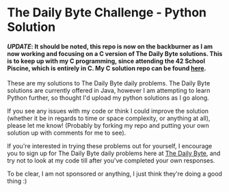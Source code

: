 <h1>The Daily Byte Challenge - Python Solution</h1>

<h4><i>UPDATE</i>: It should be noted, this repo is now on the backburner as I am now working and focusing on a C version of The Daily Byte solutions. This is to keep up with my C programming, since attending the 42 School Piscine, which is entirely in C. My C solution repo can be found <a href="https://github.com/lachlanstephen/The-Daily-Byte-C-Solutions" rel="nofollow noreferrer noopener">here</a>.</h4>

<p>These are my solutions to The Daily Byte daily problems. The Daily Byte solutions are currently offered in Java, however I am attempting to learn Python further, so thought I'd upload my python solutions as I go along.</p>

<p>If you see any issues with my code or think I could improve the solution (whether it be in regards to time or space complexity, or anything at all), please let me know! (Probably by forking my repo and putting your own solution up with comments for me to see).</p>

<p>If you're interested in trying these problems out for yourself, I encourage you to sign up for The Daily Byte daily problems here at <a href="https://thedailybyte.dev" target="_blank" rel="nofollow noreferrer noopener">The Daily Byte</a>, and try not to look at my code till after you've completed your own responses.</p>

<p>To be clear, I am not sponsored or anything, I just think they're doing a good thing :)</p>
